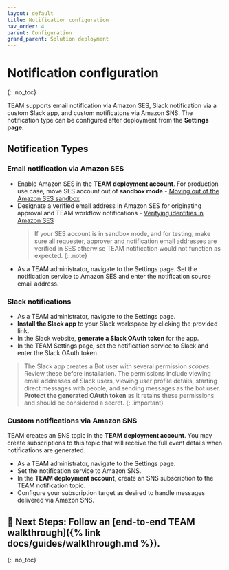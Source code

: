 ```yaml
---
layout: default
title: Notification configuration
nav_order: 4
parent: Configuration
grand_parent: Solution deployment
---
```

# Notification configuration
{: .no_toc}

TEAM supports email notification via Amazon SES, Slack notification via a custom Slack app, and custom notificatons via Amazon SNS. The notification type can be configured after deployment from the **Settings page**.

## Notification Types
### Email notification via Amazon SES
- Enable Amazon SES in the **TEAM deployment account**. For production use case, move SES account out of **sandbox mode**  - [Moving out of the Amazon SES sandbox](https://docs.aws.amazon.com/ses/latest/dg/request-production-access.html)
- Designate a verified email address in Amazon SES for originating approval and TEAM workflow notifications - [Verifying identities in Amazon SES](https://docs.aws.amazon.com/ses/latest/dg/verify-addresses-and-domains.html)
  > If your SES account is in sandbox mode, and for testing, make sure all requester, approver and notification email addresses are verified in SES otherwise TEAM notification would not function as expected.
  {: .note}
- As a TEAM administrator, navigate to the Settings page. Set the notification service to Amazon SES and enter the notification source email address.

### Slack notifications
- As a TEAM administrator, navigate to the Settings page. 
- **Install the Slack app** to your Slack workspace by clicking the provided link. 
- In the Slack website, **generate a Slack OAuth token** for the app. 
- In the TEAM Settings page, set the notification service to Slack and enter the Slack OAuth token.

> The Slack app creates a Bot user with several permission _scopes_. Review these before installation. The permissions include viewing email addresses of Slack users, viewing user profile details, starting direct messages with people, and sending messages as the bot user. **Protect the generated OAuth token** as it retains these permissions and should be considered a secret.
{: .important}

### Custom notifications via Amazon SNS
TEAM creates an SNS topic in the **TEAM deployment account**. You may create subscriptions to this topic that will receive the full event details when notifications are generated.
- As a TEAM administrator, navigate to the Settings page. 
- Set the notification service to Amazon SNS.
- In the **TEAM deployment account**, create an SNS subscription to the TEAM notification topic.
- Configure your subscription target as desired to handle messages delivered via Amazon SNS.

## 🚀 Next Steps: Follow an [end-to-end TEAM walkthrough]({% link docs/guides/walkthrough.md %}).
{: .no_toc}